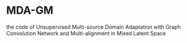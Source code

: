 # MDA-GM
the code of Unsupervised Multi-source Domain Adaptation with Graph Convolution Network and Multi-alignment in Mixed Latent Space
